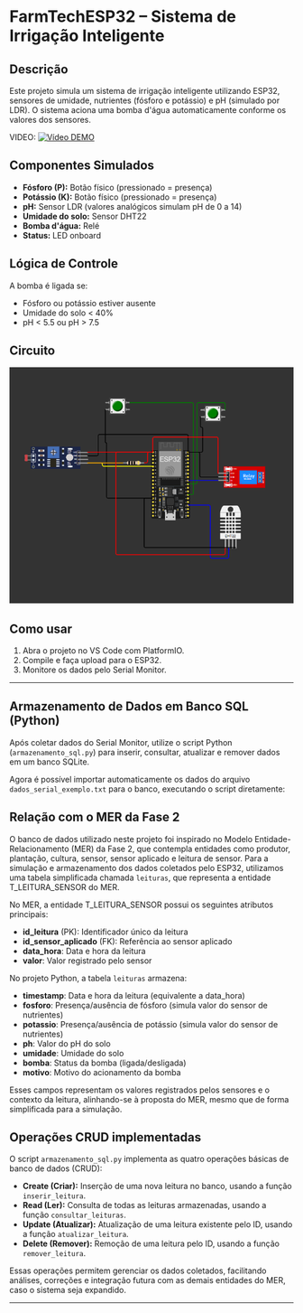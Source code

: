 # FarmTechESP32 – Sistema de Irrigação Inteligente

## Descrição

Este projeto simula um sistema de irrigação inteligente utilizando ESP32, sensores de umidade, nutrientes (fósforo e potássio) e pH (simulado por LDR). O sistema aciona uma bomba d'água automaticamente conforme os valores dos sensores.

VIDEO:
[![Vídeo DEMO](https://img.youtube.com/vi/t1nODkt-Wig/0.jpg)](https://youtu.be/t1nODkt-Wig)

## Componentes Simulados

- **Fósforo (P):** Botão físico (pressionado = presença)
- **Potássio (K):** Botão físico (pressionado = presença)
- **pH:** Sensor LDR (valores analógicos simulam pH de 0 a 14)
- **Umidade do solo:** Sensor DHT22
- **Bomba d'água:** Relé
- **Status:** LED onboard

## Lógica de Controle

A bomba é ligada se:
- Fósforo ou potássio estiver ausente
- Umidade do solo < 40%
- pH < 5.5 ou pH > 7.5

## Circuito

![Circuito Wokwi](src/circuito_wokwi.png)

## Como usar

1. Abra o projeto no VS Code com PlatformIO.
2. Compile e faça upload para o ESP32.
3. Monitore os dados pelo Serial Monitor.

---

## Armazenamento de Dados em Banco SQL (Python)

Após coletar dados do Serial Monitor, utilize o script Python (`armazenamento_sql.py`) para inserir, consultar, atualizar e remover dados em um banco SQLite.

Agora é possível importar automaticamente os dados do arquivo `dados_serial_exemplo.txt` para o banco, executando o script diretamente:


## Relação com o MER da Fase 2

O banco de dados utilizado neste projeto foi inspirado no Modelo Entidade-Relacionamento (MER) da Fase 2, que contempla entidades como produtor, plantação, cultura, sensor, sensor aplicado e leitura de sensor. Para a simulação e armazenamento dos dados coletados pelo ESP32, utilizamos uma tabela simplificada chamada `leituras`, que representa a entidade T_LEITURA_SENSOR do MER.

No MER, a entidade T_LEITURA_SENSOR possui os seguintes atributos principais:
- **id_leitura** (PK): Identificador único da leitura
- **id_sensor_aplicado** (FK): Referência ao sensor aplicado
- **data_hora**: Data e hora da leitura
- **valor**: Valor registrado pelo sensor

No projeto Python, a tabela `leituras` armazena:
- **timestamp**: Data e hora da leitura (equivalente a data_hora)
- **fosforo**: Presença/ausência de fósforo (simula valor do sensor de nutrientes)
- **potassio**: Presença/ausência de potássio (simula valor do sensor de nutrientes)
- **ph**: Valor do pH do solo
- **umidade**: Umidade do solo
- **bomba**: Status da bomba (ligada/desligada)
- **motivo**: Motivo do acionamento da bomba

Esses campos representam os valores registrados pelos sensores e o contexto da leitura, alinhando-se à proposta do MER, mesmo que de forma simplificada para a simulação.

## Operações CRUD implementadas

O script `armazenamento_sql.py` implementa as quatro operações básicas de banco de dados (CRUD):

- **Create (Criar):** Inserção de uma nova leitura no banco, usando a função `inserir_leitura`.
- **Read (Ler):** Consulta de todas as leituras armazenadas, usando a função `consultar_leituras`.
- **Update (Atualizar):** Atualização de uma leitura existente pelo ID, usando a função `atualizar_leitura`.
- **Delete (Remover):** Remoção de uma leitura pelo ID, usando a função `remover_leitura`.

Essas operações permitem gerenciar os dados coletados, facilitando análises, correções e integração futura com as demais entidades do MER, caso o sistema seja expandido.

---
